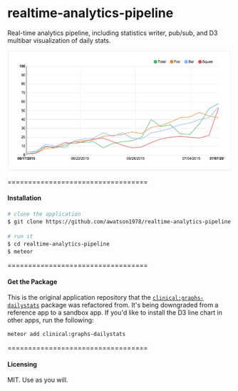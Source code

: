 # realtime-analytics-pipeline

Real-time analytics pipeline, including statistics writer, pub/sub, and D3 multibar visualization of daily stats.  

![Screenshot](https://raw.githubusercontent.com/awatson1978/realtime-analytics-pipeline/master/screenshot2.png)  

==================================
#### Installation  

````sh
# clone the application
$ git clone https://github.com/awatson1978/realtime-analytics-pipeline

# run it
$ cd realtime-analytics-pipeline  
$ meteor
````

==================================
#### Get the Package  

This is the original application repository that the [``clinical:graphs-dailystats``](https://github.com/awatson1978/clinical-graphs-dailystats) package was refactored from.  It's being downgraded from a reference app to a sandbox app.  If you'd like to install the D3 line chart in other apps, run the following:

````bash
meteor add clinical:graphs-dailystats
````


==================================
#### Licensing  

MIT.  Use as you will.
